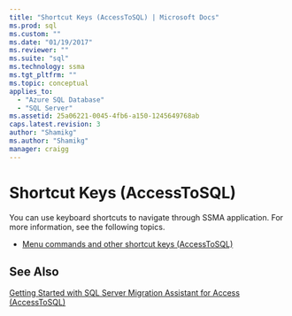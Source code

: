 ```yaml
---
title: "Shortcut Keys (AccessToSQL) | Microsoft Docs"
ms.prod: sql
ms.custom: ""
ms.date: "01/19/2017"
ms.reviewer: ""
ms.suite: "sql"
ms.technology: ssma
ms.tgt_pltfrm: ""
ms.topic: conceptual
applies_to: 
  - "Azure SQL Database"
  - "SQL Server"
ms.assetid: 25a06221-0045-4fb6-a150-1245649768ab
caps.latest.revision: 3
author: "Shamikg"
ms.author: "Shamikg"
manager: craigg
---
```

# Shortcut Keys (AccessToSQL)
You can use keyboard shortcuts to navigate through SSMA application. For more information, see the following topics.  
  
-   [Menu commands and other shortcut keys &#40;AccessToSQL&#41;](../../ssma/access/menu-commands-and-other-shortcut-keys-accesstosql.md)  
  
## See Also  
[Getting Started with SQL Server Migration Assistant for Access &#40;AccessToSQL&#41;](../../ssma/access/getting-started-with-sql-server-migration-assistant-for-access-accesstosql.md)  
  
